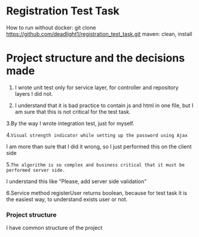 # Registration Test Task
How to run without docker:
git clone https://github.com/deadlight1/registration_test_task.git
maven: clean, install

# Project structure and the decisions made
1. I wrote unit test only for service layer,
 for controller and repository layers I did not.

2. I understand that it is bad practice to contain js and html in one file,
but I am sure that this is not critical for the test task.

3.By the way I wrote integration test, just for myself.

4.`Visual strength indicator while setting up the password using Ajax ` 

I am more than sure that I did it wrong, so I just performed this on the client side

5.`The algorithm is so complex and business critical that it must be performed server side.  `

I understand this like "Please, add server side validation"

6.Service method registerUser returns boolean, because for test task it is the easiest way, to understand exists user or not.

### Project structure
I have common structure of the project
